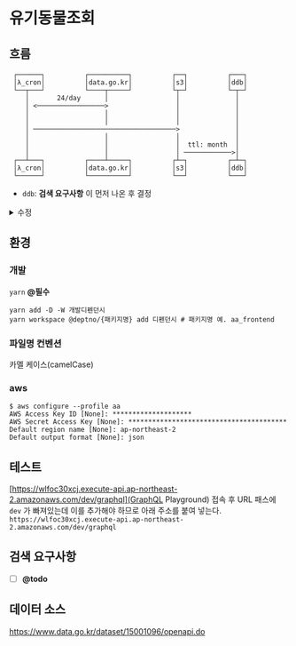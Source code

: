 # 유기동물조회

## 흐름
```text
 ┌──────┐          ┌──────────┐          ┌──┐          ┌───┐
 │λ_cron│          │data.go.kr│          │s3│          │ddb│
 └──┬───┘          └────┬─────┘          └┬─┘          └─┬─┘
    │       24/day      │                 │              │  
    │ <─────────────────>                 │              │  
    │                   │                 │              │  
    │                   │                 │              │  
    │ ────────────────────────────────────>              │  
    │                   │                 │              │  
    │                   │                 │  ttl: month  │  
    │                   │                 │ ────────────>│  
 ┌──┴───┐          ┌────┴─────┐          ┌┴─┐          ┌─┴─┐
 │λ_cron│          │data.go.kr│          │s3│          │ddb│
 └──────┘          └──────────┘          └──┘          └───┘
```

- `ddb`: **검색 요구사항** 이 먼저 나온 후 결정

<details>
<summary>수정</summary>
<a href="https://plantuml.com/ko/sequence-diagram">문법</a>
<a href="https://www.planttext.com">planttext.com</a>

```puml
@startuml

λ_cron <-> data.go.kr: 24/day
λ_cron -> s3
s3 -> ddb: ttl: month

@enduml
```
</details>

## 환경
### 개발
`yarn` **@필수**
```shell script
yarn add -D -W 개발디펜던시
yarn workspace @deptno/{패키지명} add 디펜던시 # 패키지명 예. aa_frontend
```
### 파일명 컨벤션
카멜 케이스(camelCase)
### aws
```shell script
$ aws configure --profile aa                                                                       
AWS Access Key ID [None]: ********************
AWS Secret Access Key [None]: ****************************************
Default region name [None]: ap-northeast-2
Default output format [None]: json
```

## 테스트
[https://wlfoc30xcj.execute-api.ap-northeast-2.amazonaws.com/dev/graphql](GraphQL Playground)
접속 후 URL 패스에 `dev` 가 빠져있는데 이를 추가해야 하므로 아래 주소를 붙여 넣는다.
`https://wlfoc30xcj.execute-api.ap-northeast-2.amazonaws.com/dev/graphql`

## 검색 요구사항
- [ ] **@todo**

## 데이터 소스
https://www.data.go.kr/dataset/15001096/openapi.do